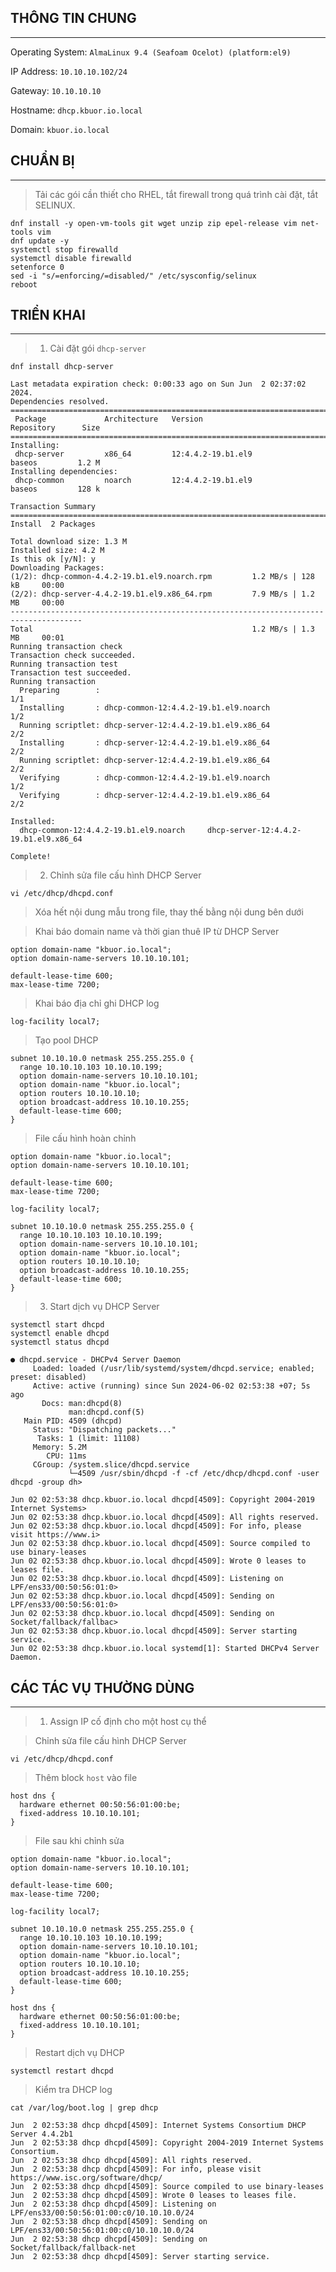 ## THÔNG TIN CHUNG
---
Operating System: `AlmaLinux 9.4 (Seafoam Ocelot) (platform:el9)`

IP Address: `10.10.10.102/24`

Gateway: `10.10.10.10`

Hostname: `dhcp.kbuor.io.local`

Domain: `kbuor.io.local`

## CHUẨN BỊ
---
> Tải các gói cần thiết cho RHEL, tắt firewall trong quá trình cài đặt, tắt SELINUX.
```shell
dnf install -y open-vm-tools git wget unzip zip epel-release vim net-tools vim
dnf update -y
systemctl stop firewalld
systemctl disable firewalld
setenforce 0
sed -i "s/=enforcing/=disabled/" /etc/sysconfig/selinux
reboot
```

## TRIỂN KHAI
---
> 1. Cài đặt gói `dhcp-server`
```shell
dnf install dhcp-server
```
```shell
Last metadata expiration check: 0:00:33 ago on Sun Jun  2 02:37:02 2024.
Dependencies resolved.
======================================================================================
 Package             Architecture   Version                      Repository      Size
======================================================================================
Installing:
 dhcp-server         x86_64         12:4.4.2-19.b1.el9           baseos         1.2 M
Installing dependencies:
 dhcp-common         noarch         12:4.4.2-19.b1.el9           baseos         128 k

Transaction Summary
======================================================================================
Install  2 Packages

Total download size: 1.3 M
Installed size: 4.2 M
Is this ok [y/N]: y
Downloading Packages:
(1/2): dhcp-common-4.4.2-19.b1.el9.noarch.rpm         1.2 MB/s | 128 kB     00:00    
(2/2): dhcp-server-4.4.2-19.b1.el9.x86_64.rpm         7.9 MB/s | 1.2 MB     00:00    
--------------------------------------------------------------------------------------
Total                                                 1.2 MB/s | 1.3 MB     00:01     
Running transaction check
Transaction check succeeded.
Running transaction test
Transaction test succeeded.
Running transaction
  Preparing        :                                                              1/1 
  Installing       : dhcp-common-12:4.4.2-19.b1.el9.noarch                        1/2 
  Running scriptlet: dhcp-server-12:4.4.2-19.b1.el9.x86_64                        2/2 
  Installing       : dhcp-server-12:4.4.2-19.b1.el9.x86_64                        2/2 
  Running scriptlet: dhcp-server-12:4.4.2-19.b1.el9.x86_64                        2/2 
  Verifying        : dhcp-common-12:4.4.2-19.b1.el9.noarch                        1/2 
  Verifying        : dhcp-server-12:4.4.2-19.b1.el9.x86_64                        2/2 

Installed:
  dhcp-common-12:4.4.2-19.b1.el9.noarch     dhcp-server-12:4.4.2-19.b1.el9.x86_64    

Complete!
```
> 2. Chỉnh sửa file cấu hình DHCP Server
```shell
vi /etc/dhcp/dhcpd.conf
```
> Xóa hết nội dung mẫu trong file, thay thế bằng nội dung bên dưới

> Khai báo domain name và thời gian thuê IP từ DHCP Server
```shell
option domain-name "kbuor.io.local";
option domain-name-servers 10.10.10.101;

default-lease-time 600;
max-lease-time 7200;
```
> Khai báo địa chỉ ghi DHCP log

```shell
log-facility local7;
```
> Tạo pool DHCP
```shell
subnet 10.10.10.0 netmask 255.255.255.0 {
  range 10.10.10.103 10.10.10.199;
  option domain-name-servers 10.10.10.101;
  option domain-name "kbuor.io.local";
  option routers 10.10.10.10;
  option broadcast-address 10.10.10.255;
  default-lease-time 600;
}
```
> File cấu hình hoàn chỉnh
```shell
option domain-name "kbuor.io.local";
option domain-name-servers 10.10.10.101;

default-lease-time 600;
max-lease-time 7200;

log-facility local7;

subnet 10.10.10.0 netmask 255.255.255.0 {
  range 10.10.10.103 10.10.10.199;
  option domain-name-servers 10.10.10.101;
  option domain-name "kbuor.io.local";
  option routers 10.10.10.10;
  option broadcast-address 10.10.10.255;
  default-lease-time 600;
}
```
> 3. Start dịch vụ DHCP Server
```shell
systemctl start dhcpd
systemctl enable dhcpd
systemctl status dhcpd
```
```shell
● dhcpd.service - DHCPv4 Server Daemon
     Loaded: loaded (/usr/lib/systemd/system/dhcpd.service; enabled; preset: disabled)
     Active: active (running) since Sun 2024-06-02 02:53:38 +07; 5s ago
       Docs: man:dhcpd(8)
             man:dhcpd.conf(5)
   Main PID: 4509 (dhcpd)
     Status: "Dispatching packets..."
      Tasks: 1 (limit: 11108)
     Memory: 5.2M
        CPU: 11ms
     CGroup: /system.slice/dhcpd.service
             └─4509 /usr/sbin/dhcpd -f -cf /etc/dhcp/dhcpd.conf -user dhcpd -group dh>

Jun 02 02:53:38 dhcp.kbuor.io.local dhcpd[4509]: Copyright 2004-2019 Internet Systems>
Jun 02 02:53:38 dhcp.kbuor.io.local dhcpd[4509]: All rights reserved.
Jun 02 02:53:38 dhcp.kbuor.io.local dhcpd[4509]: For info, please visit https://www.i>
Jun 02 02:53:38 dhcp.kbuor.io.local dhcpd[4509]: Source compiled to use binary-leases
Jun 02 02:53:38 dhcp.kbuor.io.local dhcpd[4509]: Wrote 0 leases to leases file.
Jun 02 02:53:38 dhcp.kbuor.io.local dhcpd[4509]: Listening on LPF/ens33/00:50:56:01:0>
Jun 02 02:53:38 dhcp.kbuor.io.local dhcpd[4509]: Sending on   LPF/ens33/00:50:56:01:0>
Jun 02 02:53:38 dhcp.kbuor.io.local dhcpd[4509]: Sending on   Socket/fallback/fallbac>
Jun 02 02:53:38 dhcp.kbuor.io.local dhcpd[4509]: Server starting service.
Jun 02 02:53:38 dhcp.kbuor.io.local systemd[1]: Started DHCPv4 Server Daemon.
```

## CÁC TÁC VỤ THƯỜNG DÙNG
---
> 1. Assign IP cố định cho một host cụ thể

> Chỉnh sửa file cấu hình DHCP Server
```shell
vi /etc/dhcp/dhcpd.conf
```
> Thêm block `host` vào file
```shell
host dns {
  hardware ethernet 00:50:56:01:00:be;
  fixed-address 10.10.10.101;
}
```
> File sau khi chỉnh sửa

```shell
option domain-name "kbuor.io.local";
option domain-name-servers 10.10.10.101;

default-lease-time 600;
max-lease-time 7200;

log-facility local7;

subnet 10.10.10.0 netmask 255.255.255.0 {
  range 10.10.10.103 10.10.10.199;
  option domain-name-servers 10.10.10.101;
  option domain-name "kbuor.io.local";
  option routers 10.10.10.10;
  option broadcast-address 10.10.10.255;
  default-lease-time 600;
}

host dns {
  hardware ethernet 00:50:56:01:00:be;
  fixed-address 10.10.10.101;
}
```
> Restart dịch vụ DHCP
```shell
systemctl restart dhcpd
```

> Kiểm tra DHCP log
```shell
cat /var/log/boot.log | grep dhcp
```
```shell
Jun  2 02:53:38 dhcp dhcpd[4509]: Internet Systems Consortium DHCP Server 4.4.2b1
Jun  2 02:53:38 dhcp dhcpd[4509]: Copyright 2004-2019 Internet Systems Consortium.
Jun  2 02:53:38 dhcp dhcpd[4509]: All rights reserved.
Jun  2 02:53:38 dhcp dhcpd[4509]: For info, please visit https://www.isc.org/software/dhcp/
Jun  2 02:53:38 dhcp dhcpd[4509]: Source compiled to use binary-leases
Jun  2 02:53:38 dhcp dhcpd[4509]: Wrote 0 leases to leases file.
Jun  2 02:53:38 dhcp dhcpd[4509]: Listening on LPF/ens33/00:50:56:01:00:c0/10.10.10.0/24
Jun  2 02:53:38 dhcp dhcpd[4509]: Sending on   LPF/ens33/00:50:56:01:00:c0/10.10.10.0/24
Jun  2 02:53:38 dhcp dhcpd[4509]: Sending on   Socket/fallback/fallback-net
Jun  2 02:53:38 dhcp dhcpd[4509]: Server starting service.
```
